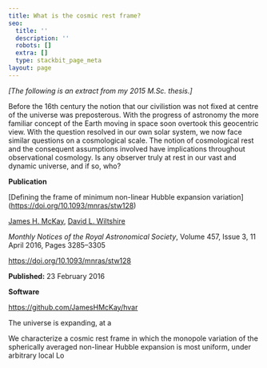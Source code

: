 ```yaml
---
title: What is the cosmic rest frame?
seo:
  title: ''
  description: ''
  robots: []
  extra: []
  type: stackbit_page_meta
layout: page
---
```

*\[The following is an extract from my 2015 M.Sc. thesis.]*

Before the 16th century the notion that our civilistion was not fixed at centre of the universe was preposterous. With the progress of astronomy the more familiar concept of the Earth moving in space soon overtook this geocentric view. With the question resolved in our own solar system, we now face similar questions on a cosmological scale. The notion of cosmological rest and the consequent assumptions involved have implications throughout observational cosmology. Is any observer truly at rest in our vast and dynamic universe, and if so, who?

**Publication**

\[Defining the frame of minimum non-linear Hubble expansion variation]\(https://doi.org/10.1093/mnras/stw128)

[James H. McKay](javascript:;), [David L. Wiltshire](javascript:;)

*Monthly Notices of the Royal Astronomical Society*, Volume 457, Issue 3, 11 April 2016, Pages 3285–3305

<https://doi.org/10.1093/mnras/stw128>

**Published:** 23 February 2016

**Software**

<https://github.com/JamesHMcKay/hvar>

The universe is expanding, at a

We characterize a cosmic rest frame in which the monopole variation of the spherically averaged non-linear Hubble expansion is most uniform, under arbitrary local Lo
